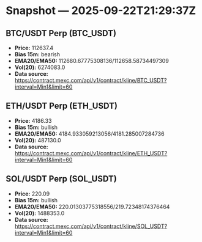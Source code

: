 # Snapshot — 2025-09-22T21:29:37Z

## BTC/USDT Perp (BTC_USDT)
- **Price:** 112637.4
- **Bias 15m:** bearish
- **EMA20/EMA50:** 112680.67775308136/112658.58734497309
- **Vol(20):** 6274083.0
- **Data source:** https://contract.mexc.com/api/v1/contract/kline/BTC_USDT?interval=Min1&limit=60

## ETH/USDT Perp (ETH_USDT)
- **Price:** 4186.33
- **Bias 15m:** bullish
- **EMA20/EMA50:** 4184.933059213056/4181.285007284736
- **Vol(20):** 487130.0
- **Data source:** https://contract.mexc.com/api/v1/contract/kline/ETH_USDT?interval=Min1&limit=60

## SOL/USDT Perp (SOL_USDT)
- **Price:** 220.09
- **Bias 15m:** bullish
- **EMA20/EMA50:** 220.01303775318556/219.72348174376464
- **Vol(20):** 1488353.0
- **Data source:** https://contract.mexc.com/api/v1/contract/kline/SOL_USDT?interval=Min1&limit=60
